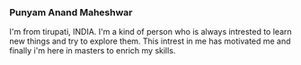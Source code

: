 ### Punyam Anand Maheshwar

I'm from tirupati, INDIA. I'm a kind of person who is always intrested to learn new things and try to explore them. This intrest in me has motivated me and finally i'm here in masters to enrich my skills.

